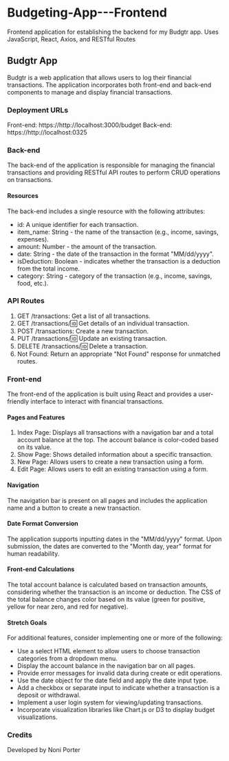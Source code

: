 # Budgeting-App---Frontend
Frontend application for establishing the backend for my Budgtr app. Uses JavaScript, React, Axios, and RESTful Routes

## Budgtr App

Budgtr is a web application that allows users to log their financial transactions. The application incorporates both front-end and back-end components to manage and display financial transactions.

### Deployment URLs
Front-end: https://http://localhost:3000/budget
Back-end: https://http://localhost:0325


### Back-end
The back-end of the application is responsible for managing the financial transactions and providing RESTful API routes to perform CRUD operations on transactions.

#### Resources
The back-end includes a single resource with the following attributes:

* id: A unique identifier for each transaction.
* item_name: String - the name of the transaction (e.g., income, savings, expenses).
* amount: Number - the amount of the transaction.
* date: String - the date of the transaction in the format "MM/dd/yyyy".
* isDeduction: Boolean - indicates whether the transaction is a deduction from the total income.
* category: String - category of the transaction (e.g., income, savings, food, etc.).

### API Routes

1. GET /transactions: Get a list of all transactions.
2. GET /transactions/:id: Get details of an individual transaction.
3. POST /transactions: Create a new transaction.
4. PUT /transactions/:id: Update an existing transaction.
5. DELETE /transactions/:id: Delete a transaction.
6. Not Found: Return an appropriate "Not Found" response for unmatched routes.

### Front-end
The front-end of the application is built using React and provides a user-friendly interface to interact with financial transactions.

#### Pages and Features
1. Index Page: Displays all transactions with a navigation bar and a total account balance at the top. The account balance is color-coded based on its value.
2. Show Page: Shows detailed information about a specific transaction.
3. New Page: Allows users to create a new transaction using a form.
4. Edit Page: Allows users to edit an existing transaction using a form.

#### Navigation
The navigation bar is present on all pages and includes the application name and a button to create a new transaction.

#### Date Format Conversion
The application supports inputting dates in the "MM/dd/yyyy" format. Upon submission, the dates are converted to the "Month day, year" format for human readability.

#### Front-end Calculations
The total account balance is calculated based on transaction amounts, considering whether the transaction is an income or deduction. The CSS of the total balance changes color based on its value (green for positive, yellow for near zero, and red for negative).

#### Stretch Goals
For additional features, consider implementing one or more of the following:

* Use a select HTML element to allow users to choose transaction categories from a dropdown menu.
* Display the account balance in the navigation bar on all pages.
* Provide error messages for invalid data during create or edit operations.
* Use the date object for the date field and apply the date input type.
* Add a checkbox or separate input to indicate whether a transaction is a deposit or withdrawal.
* Implement a user login system for viewing/updating transactions.
* Incorporate visualization libraries like Chart.js or D3 to display budget visualizations.

### Credits
Developed by Noni Porter

